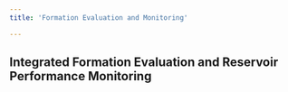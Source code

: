 ```yaml
---
title: 'Formation Evaluation and Monitoring'

---
```


## Integrated Formation Evaluation and Reservoir Performance Monitoring